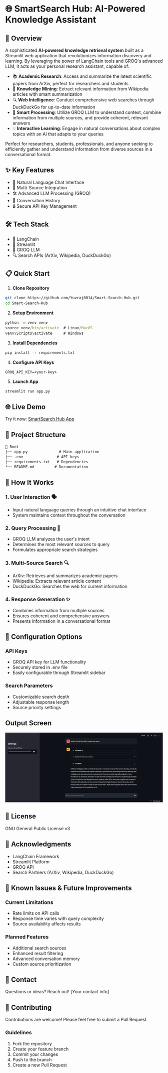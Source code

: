 # 🌐 SmartSearch Hub: AI-Powered Knowledge Assistant

## 🚀 Overview
A sophisticated **AI-powered knowledge retrieval system** built as a Streamlit web application that revolutionizes information discovery and learning. By leveraging the power of LangChain tools and GROQ's advanced LLM, it acts as your personal research assistant, capable of:

- 📚 **Academic Research**: Access and summarize the latest scientific papers from ArXiv, perfect for researchers and students
- 📖 **Knowledge Mining**: Extract relevant information from Wikipedia articles with smart summarization
- 🔍 **Web Intelligence**: Conduct comprehensive web searches through DuckDuckGo for up-to-date information
- 🤖 **Smart Processing**: Utilize GROQ LLM to understand context, combine information from multiple sources, and provide coherent, relevant answers
- 💡 **Interactive Learning**: Engage in natural conversations about complex topics with an AI that adapts to your queries

Perfect for researchers, students, professionals, and anyone seeking to efficiently gather and understand information from diverse sources in a conversational format.

## ✨ Key Features


- 💬 Natural Language Chat Interface
- 🔄 Multi-Source Integration
- 🛠️ Advanced LLM Processing (GROQ)
- 📝 Conversation History
- 🔒 Secure API Key Management

## 🛠️ Tech Stack

- 🤖 LangChain
- 🌊 Streamlit
- 🧠 GROQ LLM
- 🔍 Search APIs (ArXiv, Wikipedia, DuckDuckGo)

## 📋 Quick Start

1. **Clone Repository**
```bash
git clone https://github.com/Yuvraj0014/Smart-Search-Hub.git
cd Smart-Search-Hub
```

2. **Setup Environment**
```cmd
python -m venv venv
source venv/bin/activate  # Linux/MacOS
venv\Scripts\activate     # Windows
```

3. **Install Dependencies**
```cmd
pip install -r requirements.txt
```

4. **Configure API Keys**
```env
GROQ_API_KEY=<your-key>
```

5. **Launch App**
```cmd
streamlit run app.py
```

## 🌐 Live Demo
Try it now: [SmartSearch Hub App](https://smart-search-app.streamlit.app/)

## 📂 Project Structure
```
📂 Root
├── app.py              # Main application
├── .env               # API keys
├── requirements.txt   # Dependencies
└── README.md         # Documentation
```

## 🔄 How It Works

### 1. **User Interaction** 🗣️
- Input natural language queries through an intuitive chat interface
- System maintains context throughout the conversation

### 2. **Query Processing** 🧠
- GROQ LLM analyzes the user's intent
- Determines the most relevant sources to query
- Formulates appropriate search strategies

### 3. **Multi-Source Search** 🔍
- ArXiv: Retrieves and summarizes academic papers
- Wikipedia: Extracts relevant article content
- DuckDuckGo: Searches the web for current information

### 4. **Response Generation** ✨
- Combines information from multiple sources
- Ensures coherent and comprehensive answers
- Presents information in a conversational format

## 🔧 Configuration Options

### API Keys
- GROQ API key for LLM functionality
- Securely stored in .env file
- Easily configurable through Streamlit sidebar

### Search Parameters
- Customizable search depth
- Adjustable response length
- Source priority settings

## Output Screen

![alt text](image.png)

## 📜 License
GNU General Public License v3

## 🤝 Acknowledgments

- LangChain Framework
- Streamlit Platform
- GROQ API
- Search Partners (ArXiv, Wikipedia, DuckDuckGo)

## 🐛 Known Issues & Future Improvements

### Current Limitations
- Rate limits on API calls
- Response time varies with query complexity
- Source availability affects results

### Planned Features
- Additional search sources
- Enhanced result filtering
- Advanced conversation memory
- Custom source prioritization

## 📧 Contact
Questions or ideas? Reach out! [Your contact info]

## 🤝 Contributing
Contributions are welcome! Please feel free to submit a Pull Request.

### Guidelines
1. Fork the repository
2. Create your feature branch
3. Commit your changes
4. Push to the branch
5. Create a new Pull Request
